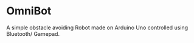 # OmniBot
 A simple obstacle avoiding Robot made on Arduino Uno controlled using Bluetooth/ Gamepad.
